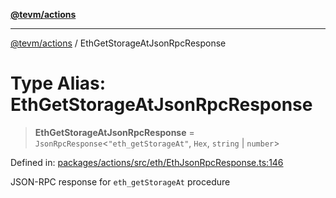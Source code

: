 [**@tevm/actions**](../README.md)

***

[@tevm/actions](../globals.md) / EthGetStorageAtJsonRpcResponse

# Type Alias: EthGetStorageAtJsonRpcResponse

> **EthGetStorageAtJsonRpcResponse** = `JsonRpcResponse`\<`"eth_getStorageAt"`, `Hex`, `string` \| `number`\>

Defined in: [packages/actions/src/eth/EthJsonRpcResponse.ts:146](https://github.com/evmts/tevm-monorepo/blob/main/packages/actions/src/eth/EthJsonRpcResponse.ts#L146)

JSON-RPC response for `eth_getStorageAt` procedure
